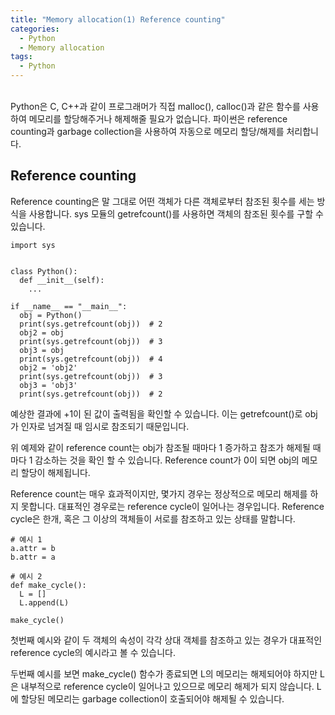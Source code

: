 ```yaml
---
title: "Memory allocation(1) Reference counting"
categories:
  - Python
  - Memory allocation
tags:
  - Python
---
```

\
Python은 C, C++과 같이 프로그래머가 직접 malloc(), calloc()과 같은 함수를 사용하여 메모리를 할당해주거나 해제해줄 필요가 없습니다.
파이썬은 reference counting과 garbage collection을 사용하여 자동으로 메모리 할당/해제를 처리합니다.

## Reference counting
Reference counting은 말 그대로 어떤 객체가 다른 객체로부터 참조된 횟수를 세는 방식을 사용합니다. sys 모듈의 getrefcount()를 사용하면 객체의 참조된
횟수를 구할 수 있습니다.
```
import sys


class Python():
  def __init__(self):
    ...

if __name__ == "__main__":
  obj = Python()
  print(sys.getrefcount(obj))  # 2
  obj2 = obj
  print(sys.getrefcount(obj))  # 3
  obj3 = obj
  print(sys.getrefcount(obj))  # 4
  obj2 = 'obj2'
  print(sys.getrefcount(obj))  # 3
  obj3 = 'obj3'
  print(sys.getrefcount(obj))  # 2
```
예상한 결과에 +1이 된 값이 출력됨을 확인할 수 있습니다. 이는 getrefcount()로 obj가 인자로 넘겨질 때 임시로 참조되기 때문입니다.

위 예제와 같이 reference count는 obj가 참조될 때마다 1 증가하고 참조가 해제될 때마다 1 감소하는 것을 확인 할 수 있습니다.
Reference count가 0이 되면 obj의 메모리 할당이 해제됩니다.

Reference count는 매우 효과적이지만, 몇가지 경우는 정상적으로 메모리 해제를 하지 못합니다. 대표적인 경우로는 reference cycle이 일어나는 경우입니다.
Reference cycle은 한개, 혹은 그 이상의 객체들이 서로를 참조하고 있는 상태를 말합니다.
```
# 예시 1
a.attr = b
b.attr = a

# 예시 2
def make_cycle():
  L = []
  L.append(L)

make_cycle()
```
첫번째 예시와 같이 두 객체의 속성이 각각 상대 객체를 참조하고 있는 경우가 대표적인 reference cycle의 예시라고 볼 수 있습니다.

두번째 예시를 보면 make_cycle() 함수가 종료되면 L의 메모리는 해제되어야 하지만 L은 내부적으로 reference cycle이 일어나고 있으므로 메모리 해제가 되지
않습니다. L에 할당된 메모리는 garbage collection이 호출되어야 해제될 수 있습니다.

